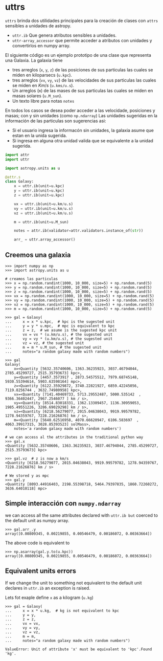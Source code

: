 # uttrs

`uttrs` brinda dos utilidades principales para la creación de clases con `attrs` sensibles
a unidades de astropy.

- `uttr.ib` Que genera atributos sensibles a unidades.
- `uttr-array_accessor` que permite acceder a atributos con unidades y convertirlos en numpy array.

El siguiente código es un ejemplo prototipo de una clase que representa una Galaxia.
La galaxia tiene

- tres arreglos (`x`, `y`, `z`) de las posiciones de sus particulas las cuales se miden en kiloparsecs (`u.kpc`).
- tres arreglos (`vx`, `vy`, `vz`) de las velocidades de sus particulas las cuales se miden en $Km/s$ (`u.kms/u.s`).
- Un arreglos (`m`) de las mases de sus particulas las cuales se miden en masas solares (`u.M_sun`).
- Un texto libre para notas `notes`

En todos los casos se desea poder acceder a las velocidade, posiciones y masas; con y sin unidades (como `np.ndarray`)
Las unidades sugeridas en la información de las particulas son sugerencias asi:

- Si el usuario ingresa la informacón sin unidades, la galaxia asume que estan en la unida sugerida.
- Si ingresa en alguna otra unidad valida que se equivalente a la unidad sugerida.


```python
import attr
import uttr

import astropy.units as u

@attr.s
class Galaxy:
    x = uttr.ib(unit=u.kpc)
    y = uttr.ib(unit=u.kpc)
    z = uttr.ib(unit=u.kpc)

    vx = uttr.ib(unit=u.km/u.s)
    vy = uttr.ib(unit=u.km/u.s)
    vz = uttr.ib(unit=u.km/u.s)

    m = uttr.ib(unit=u.M_sun)

    notes = attr.ib(validator=attr.validators.instance_of(str))

    arr_ = uttr.array_accessor()
```

## Creemos una galaxia

```pycon
>>> import numpy as np
>>> import astropy.units as u

# creamos las particulas
>>> x = np.random.randint(1000, 10_000, size=5) + np.random.rand(5)
>>> y = np.random.randint(1000, 10_000, size=5) + np.random.rand(5)
>>> z = np.random.randint(1000, 10_000, size=5) + np.random.rand(5)
>>> vx = np.random.randint(1000, 10_000, size=5) + np.random.rand(5)
>>> vy = np.random.randint(1000, 10_000, size=5) + np.random.rand(5)
>>> vz = np.random.randint(1000, 10_000, size=5) + np.random.rand(5)
>>> m = np.random.randint(1000, 10_000, size=5) + np.random.rand(5)

>>> gal = Galaxy(
...     x = x * u.kpc,  # kpc is the sugested unit
...     y = y * u.mpc,  # mpc is equivalent to kpc
...     z = z,  # we asume is the sugested kpc unit
...     vx = vx * (u.km/u.s), # the sugested unit
...     vy = vy * (u.km/u.s), # the sugested unit
...     vz = vz, # the sugested unit
...     m = m * u.M_sun, # the sugested unit
...     notes="a random galaxy made with random numbers")

>>> gal
Galaxy(
    x=<Quantity [5632.35740606, 1363.36235923, 3037.46794044, 2785.45299727, 2515.35793673] kpc>,
    y=<Quantity [4457.3573917 , 2873.54575512, 7979.68745148, 5930.55394614, 5903.63598164] mpc>,
    z=<Quantity [6122.35929872, 3740.22821927, 6859.42245056, 7119.8256744 , 3632.74980958] kpc>,
    vx=<Quantity [7141.40469733, 5713.29552487, 5000.535142  , 9366.36402447, 2967.2546077 ] km / s>,
    vy=<Quantity [8514.83018331, 1362.13309457, 1136.30959053, 1985.49551226, 3286.69029298] km / s>,
    vz=<Quantity [6218.56279077, 2015.04638043, 9919.99579782, 1278.94359767, 7228.21626876] km / s>,
    m=<Quantity [5640.62516958, 4070.66620947, 6106.583697  , 4063.39917315, 3028.85393523] solMass>,
    notes='a random galaxy made with random numbers')

# we can access al the attributes in the traditional python way
>>> gal.x
<Quantity [5632.35740606, 1363.36235923, 3037.46794044, 2785.45299727, 2515.35793673] kpc>

>>> gal.vz  # z is now a km/s
<Quantity [6218.56279077, 2015.04638043, 9919.99579782, 1278.94359767, 7228.21626876] km / s>

# We stored y as mpc
>>> gal.y
<Quantity [8093.44916403, 2198.55398718, 5464.79397835, 1860.72260272, 3636.64010118] mpc>

```


## Simple interacción con `numpy.ndarray`

we can access all the same attributes declared with `uttr.ib but` coerced to the default unit as numpy array.

```pycon
>>> gal.arr_.y
array([0.00809345, 0.00219855, 0.00546479, 0.00186072, 0.00363664])
```

The above code is equivalent to

```pycon
>>> np.asarray(gal.y.to(u.kpc))
array([0.00809345, 0.00219855, 0.00546479, 0.00186072, 0.00363664])
```

## Equivalent units errors

If we change the unit to something not equivalent to the default unit
declares in `uttr.ib` an exception is raised.

Lets fot exaple define `x` as a kilogram (`u.kg`)

```pycon
>>> gal = Galaxy(
...     x = x * u.kg,  # kg is not equivalent to kpc
...     y = y,
...     z = z,
...     vx = vx,
...     vy = vy,
...     vz = vz,
...     m = m,
...     notes="a random galaxy made with random numbers")

ValueError: Unit of attribute 'x' must be equivalent to 'kpc'.Found 'kg'.
```
